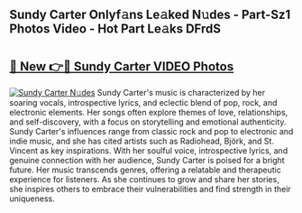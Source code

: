 ## Sundy Carter Onlyf𝚊ns Le𝚊ked N𝚞des - Part-Sz1 Photos Video - Hot Part Le𝚊ks DFrdS

# <h2><a href="http://ab4446.deff.icu/?id=Sundy+Carter">🔗 New 👉🔴 Sundy Carter VIDEO Photos</a></h2>

[![Sundy Carter N𝚞des](https://i.imgur.com/rIISA9y.gif)](http://ab4446.deff.icu/?id=Sundy+Carter)
Sundy Carter's music is characterized by her soaring vocals, introspective lyrics, and eclectic blend of pop, rock, and electronic elements. Her songs often explore themes of love, relationships, and self-discovery, with a focus on storytelling and emotional authenticity. Sundy Carter's influences range from classic rock and pop to electronic and indie music, and she has cited artists such as Radiohead, Björk, and St. Vincent as key inspirations. With her soulful voice, introspective lyrics, and genuine connection with her audience, Sundy Carter is poised for a bright future. Her music transcends genres, offering a relatable and therapeutic experience for listeners. As she continues to grow and share her stories, she inspires others to embrace their vulnerabilities and find strength in their uniqueness.
